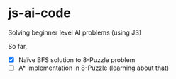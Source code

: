 # js-ai-code
Solving beginner level AI problems (using JS)

So far,

* [x] Naïve BFS solution to 8-Puzzle problem
* [ ] A* implementation in 8-Puzzle (learning about that)
